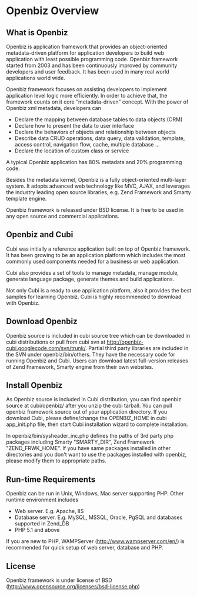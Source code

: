 # Openbiz Overview #

## What is Openbiz ##

Openbiz is application framework that provides an object-oriented metadata-driven platform for application developers to build web application with least possible programming code. Openbiz framework started from 2003 and has been continuously improved by community developers and user feedback. It has been used in many real world applications world wide.

Openbiz framework focuses on assisting developers to implement application level logic more efficiently. In order to achieve that, the framework counts on it core “metadata-driven” concept. With the power of Openbiz xml metadata, developers can

  * Declare the mapping between database tables to data objects (ORM)
  * Declare how to present the data to user interface
  * Declare the behaviors of objects and relationship between objects
  * Describe data CRUD operations, data query, data validation, template, access control, navigation flow, cache, multiple database …
  * Declare the location of custom class or service

A typical Openbiz application has 80% metadata and 20% programming code.

Besides the metadata kernel, Openbiz is a fully object-oriented multi-layer system. It adopts advanced web technology like MVC, AJAX, and leverages the industry leading open source libraries, e.g. Zend Framework and Smarty template engine.

Openbiz framework is released under BSD license. It is free to be used in any open source and commercial applications.

## Openbiz and Cubi ##

Cubi was initially a reference application built on top of Openbiz framework. It has been growing to be an application platform which includes the most commonly used components needed for a business or web application.

Cubi also provides a set of tools to manage metadata, manage module, generate language package, generate themes and build applications.

Not only Cubi is a ready to use application platform, also it provides the best samples for learning Openbiz. Cubi is highly recommended to download with Openbiz.

## Download Openbiz ##

Openbiz source is included in cubi source tree which can be downloaded in cubi distributions or pull from cubi svn at http://openbiz-cubi.googlecode.com/svn/trunk/. Partial third party libraries are included in the SVN under openbiz/bin/others. They have the necessary code for running Openbiz and Cubi. Users can download latest full-version releases of Zend Framework, Smarty engine from their own websites.

## Install Openbiz ##

As Openbiz source is included in Cubi distribution, you can find openbiz source at cubi/openbiz/ after you unzip the cubi tarball. You can pull openbiz framework source out of your application directory. If you download Cubi, please define/change the OPENBIZ\_HOME in cubi app\_init.php file, then start Cubi installation wizard to complete installation.

In openbiz/bin/sysheader\_inc.php defines the paths of 3rd party php packages including Smarty "SMARTY\_DIR", Zend Framework "ZEND\_FRWK\_HOME". If you have same packages installed in other directories and you don't want to use the packages installed with openbiz, please modify them to appropriate paths.

## Run-time Requirements ##

Openbiz can be run in Unix, Windows, Mac server supporting PHP. Other runtime environment includes

  * Web server. E.g. Apache, IIS
  * Database server. E.g. MySQL, MSSQL, Oracle, PgSQL and databases supported in Zend\_DB
  * PHP 5.1 and above

If you are new to PHP, WAMPServer (http://www.wampserver.com/en/) is recommended for quick setup of web server, database and PHP.

## License ##

Openbiz framework is under license of BSD (http://www.opensource.org/licenses/bsd-license.php)